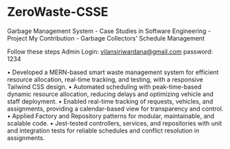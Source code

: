 # ZeroWaste-CSSE
Garbage Management System - Case Studies in Software Engineering - Project
My Contribution - Garbage Collectors' Schedule Management

Follow these steps 
Admin Login: vilansiriwardana@gmail.com
password: 1234

•	Developed a MERN-based smart waste management system for efficient resource allocation, real-time tracking, and testing, with a responsive Tailwind CSS design. 
•	Automated scheduling with peak-time-based dynamic resource allocation, reducing delays and optimizing vehicle and staff deployment. 
•	Enabled real-time tracking of requests, vehicles, and assignments, providing a calendar-based view for transparency and control. 
•	Applied Factory and Repository patterns for modular, maintainable, and scalable code. 
•	Jest-tested controllers, services, and repositories with unit and integration tests for reliable schedules and conflict resolution in assignments.
